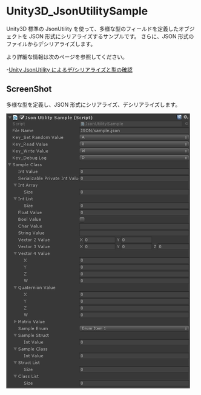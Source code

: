 # Unity3D_JsonUtilitySample

Unity3D 標準の JsonUtility を使って、多様な型のフィールドを定義したオブジェクトを JSON 形式にシリアライズするサンプルです。
さらに、JSON 形式のファイルからデシリアライズします。

より詳細な情報は次のページを参照してください。

-[Unity JsonUtility によるデ/シリアライズと型の確認](http://neareal.com/2549/)

## ScreenShot

多様な型を定義し、JSON 形式にシリアライズ、デシリアライズします。

![](https://github.com/XJINE/Unity3D_JsonUtilitySample/blob/master/thumbnail.png)
